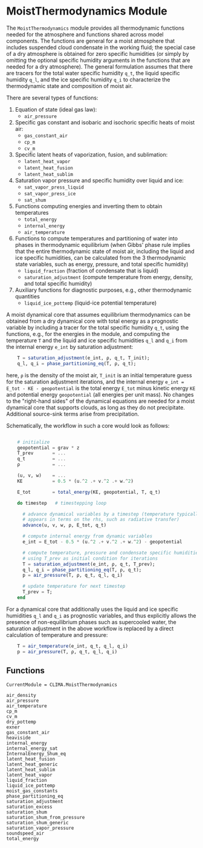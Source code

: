 # MoistThermodynamics Module

The `MoistThermodynamics` module provides all thermodynamic functions needed for the atmosphere and functions shared across model components. The functions are general for a moist atmosphere that includes suspended cloud condensate in the working fluid; the special case of a dry atmosphere is obtained for zero specific humidities (or simply by omitting the optional specific humidity arguments in the functions that are needed for a dry atmosphere). The general formulation assumes that there are tracers for the total water specific humidity `q_t`, the liquid specific humidity `q_l`, and the ice specific humidity `q_i` to characterize the thermodynamic state and composition of moist air.

There are several types of functions:

1. Equation of state (ideal gas law):
    * `air_pressure`
2. Specific gas constant and isobaric and isochoric specific heats of moist air:
    * `gas_constant_air`
    * `cp_m`
    * `cv_m`
3. Specific latent heats of vaporization, fusion, and sublimation:
    * `latent_heat_vapor`
    * `latent_heat_fusion`
    * `latent_heat_sublim`
4. Saturation vapor pressure and specific humidity over liquid and ice:
    * `sat_vapor_press_liquid`
    * `sat_vapor_press_ice`
    * `sat_shum`
5. Functions computing energies and inverting them to obtain temperatures
    * `total_energy`
    * `internal_energy`
    * `air_temperature`
6. Functions to compute temperatures and partitioning of water into phases in thermodynamic equilibrium (when Gibbs' phase rule implies that the entire thermodynamic state of moist air, including the liquid and ice specific humidities, can be calculated from the 3 thermodynamic state variables, such as energy, pressure, and total specific humidity)
    * `liquid_fraction` (fraction of condensate that is liquid)
    * `saturation_adjustment` (compute temperature from energy, density, and total specific humidity)
7. Auxiliary functions for diagnostic purposes, e.g., other thermodynamic quantities
    * `liquid_ice_pottemp` (liquid-ice potential temperature)

A moist dynamical core that assumes equilibrium thermodynamics can be obtained from a dry dynamical core with total energy as a prognostic variable by including a tracer for the total specific humidity `q_t`, using the functions, e.g., for the energies in the module, and computing the temperature `T` and the liquid and ice specific humidities `q_l` and `q_i` from the internal energy `e_int` by saturation adjustment:
```julia
    T = saturation_adjustment(e_int, ρ, q_t, T_init);
    q_l, q_i = phase_partitioning_eq(T, ρ, q_t);
```
here, `ρ` is the density of the moist air, `T_init` is an initial temperature guess for the saturation adjustment iterations, and the internal energy `e_int = E_tot - KE - geopotential` is the total energy `E_tot` minus kinetic energy `KE` and potential energy `geopotential` (all energies per unit mass). No changes to the "right-hand sides" of the dynamical equations are needed for a moist dynamical core that supports clouds, as long as they do not precipitate. Additional source-sink terms arise from precipitation.

Schematically, the workflow in such a core would look as follows:
```julia

    # initialize
    geopotential = grav * z
    T_prev       = ...
    q_t          = ...
    ρ            = ...

    (u, v, w)    = ...
    KE           = 0.5 * (u.^2 .+ v.^2 .+ w.^2)

    E_tot        = total_energy(KE, geopotential, T, q_t)

    do timestep   # timestepping loop

      # advance dynamical variables by a timestep (temperature typically
      # appears in terms on the rhs, such as radiative transfer)
      advance(u, v, w, ρ, E_tot, q_t)

      # compute internal energy from dynamic variables
      e_int = E_tot - 0.5 * (u.^2 .+ v.^2 .+ w.^2) - geopotential

      # compute temperature, pressure and condensate specific humidities,
      # using T_prev as initial condition for iterations
      T = saturation_adjustment(e_int, ρ, q_t, T_prev);
      q_l, q_i = phase_partitioning_eq(T, ρ, q_t);
      p = air_pressure(T, ρ, q_t, q_l, q_i)

      # update temperature for next timestep
      T_prev = T;
    end
```

For a dynamical core that additionally uses the liquid and ice specific humidities `q_l` and `q_i` as prognostic variables, and thus explicitly allows the presence of non-equilibrium phases such as supercooled water, the saturation adjustment in the above workflow is replaced by a direct calculation of temperature and pressure:
```julia
    T = air_temperature(e_int, q_t, q_l, q_i)
    p = air_pressure(T, ρ, q_t, q_l, q_i)
```

## Functions

```@meta
CurrentModule = CLIMA.MoistThermodynamics
```

```@docs
air_density
air_pressure
air_temperature
cp_m
cv_m
dry_pottemp
exner
gas_constant_air
heaviside
internal_energy
internal_energy_sat
InternalEnergy_Shum_eq
latent_heat_fusion
latent_heat_generic
latent_heat_sublim
latent_heat_vapor
liquid_fraction
liquid_ice_pottemp
moist_gas_constants
phase_partitioning_eq
saturation_adjustment
saturation_excess
saturation_shum
saturation_shum_from_pressure
saturation_shum_generic
saturation_vapor_pressure
soundspeed_air
total_energy
```





